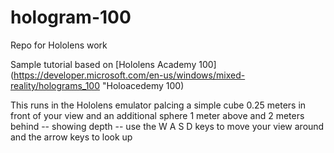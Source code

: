# hologram-100
Repo for Hololens work

Sample tutorial based on [Hololens Academy 100](https://developer.microsoft.com/en-us/windows/mixed-reality/holograms_100 "Holoacedemy 100)

This runs in the Hololens emulator palcing a simple cube 0.25 meters in front of your view and an additional sphere 1 meter above and 2 meters behind -- showing depth -- use the W A S D keys to move your view around and the arrow keys to look up
